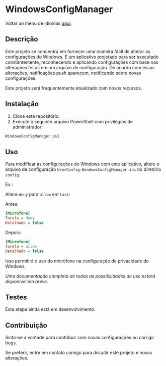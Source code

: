 # WindowsConfigManager
Voltar ao menu de idiomas [aqui](./README.md).

## Descrição

Este projeto se concentra em fornecer uma maneira fácil de alterar as configurações do Windows. É um aplicativo projetado para ser executado constantemente, reconhecendo e aplicando configurações com base nas alterações feitas em um arquivo de configuração. De acordo com essas alterações, notificações push aparecem, notificando sobre novas configurações.

Este projeto será frequentemente atualizado com novos recursos.

## Instalação

1. Clone este repositório.
2. Execute o seguinte arquivo PowerShell com privilégios de administrador:

```powershell
WindowsConfigManager.ps1
```

## Uso

Para modificar as configurações do Windows com este aplicativo, altere o arquivo de configuração `UserConfig-WindowsConfigManager.ini` no diretório `config`.

Ex.:

Altere `deny` para `allow` em `task`:

Antes:

```ini
[Microfone]
Tarefa = deny
Detalhado = false
```

Depois:

```ini
[Microfone]
Tarefa = allow
Detalhado = false
```

Isso permitirá o uso do microfone na configuração de privacidade do Windows.

*Uma documentação completa de todas as possibilidades de uso estará disponível em breve.*

## Testes

Esta etapa ainda está em desenvolvimento.

## Contribuição

Sinta-se à vontade para contribuir com novas configurações ou corrigir bugs.

Se preferir, entre em contato comigo para discutir este projeto e novas alterações.
